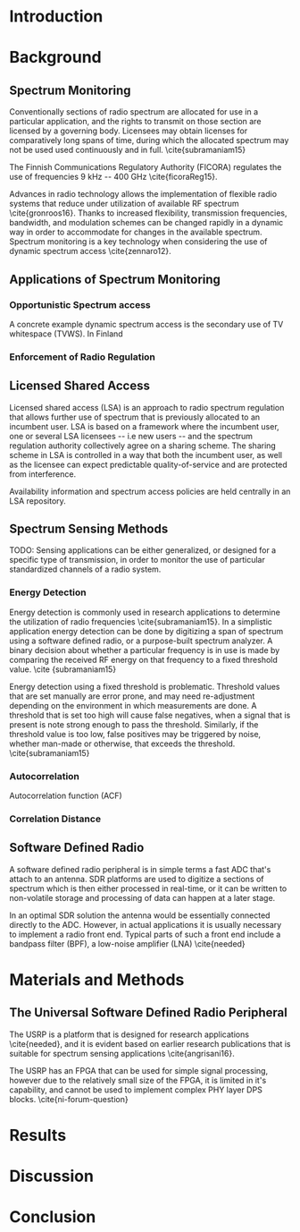 





# Introduction



# Background

## Spectrum Monitoring

Conventionally sections of radio spectrum are allocated for use in a particular application, and the rights to transmit on those section are licensed by a governing body. Licensees may obtain licenses for comparatively long spans of time, during which the allocated spectrum may not be used used continuously and in full. \cite{subramaniam15}

The Finnish Communications Regulatory Authority (FICORA) regulates the use of frequencies 9 kHz -- 400 GHz \cite{ficoraReg15}.

Advances in radio technology allows the implementation of flexible radio systems that reduce under utilization of available RF spectrum \cite{gronroos16}.
Thanks to increased flexibility, transmission frequencies, bandwidth, and modulation schemes can be changed rapidly in a dynamic way in order to accommodate for changes in the available spectrum.
Spectrum monitoring is a key technology when considering the use of dynamic spectrum access \cite{zennaro12}.


<!--  read hoyhtya16 and wirte something in this section-->

## Applications of Spectrum Monitoring


### Opportunistic Spectrum access

A concrete example dynamic spectrum access is the secondary use of TV whitespace (TVWS). In Finland

### Enforcement of Radio Regulation

## Licensed Shared Access

Licensed shared access (LSA) is an approach to radio spectrum regulation that
allows further use of spectrum that is previously allocated to an incumbent user.
LSA is based on a framework where the incumbent user, one or several LSA
licensees -- i.e new users -- and the spectrum regulation authority collectively
agree on a sharing scheme. The sharing scheme in LSA is controlled in a way that
both the incumbent user, as well as the licensee can expect predictable
quality-of-service and are protected from interference.

Availability information and spectrum access policies are held centrally in an
LSA repository.


## Spectrum Sensing Methods

TODO: Sensing applications can be either generalized, or designed for a specific type of transmission, in order to monitor the use of particular standardized channels of a radio system.

### Energy Detection

<!--  subramanima15 has many references to sensing studies -->
<!-- "using the energy detection method with fixed-threshold [9]" \cite{subramaniam15} -->

Energy detection is commonly used in research applications to determine the utilization of radio frequencies \cite{subramaniam15}.
In a simplistic application energy detection can be done by digitizing a span of spectrum using a software defined radio, or a purpose-built spectrum analyzer.
A binary decision about whether a particular frequency is in use is made by comparing the received RF energy on that frequency to a fixed threshold value. \cite {subramaniam15}

Energy detection using a fixed threshold is problematic.
Threshold values that are set manually are error prone, and may need re-adjustment depending on the environment in which measurements are done.
A threshold that is set too high will cause false negatives, when a signal that is present is note strong enough to pass the threshold.
Similarly, if the threshold value is too low, false positives may be triggered by noise, whether man-made or otherwise, that exceeds the threshold. \cite{subramaniam15}

<!--  see subramaniam15 reference [12] for more -->

### Autocorrelation

Autocorrelation function (ACF)


<!--  see subramaniam15 reference [13] for more -->

### Correlation Distance

## Software Defined Radio


A software defined radio peripheral is in simple terms a fast ADC that's attach to an antenna. SDR platforms are used to digitize a sections of spectrum which is then either processed in real-time, or it can be written to non-volatile storage and processing of data can happen at a  later stage.

In an optimal SDR solution the antenna would be essentially connected  directly to the ADC. However, in actual applications it is usually necessary to implement a radio front end. Typical parts of such a front end include a bandpass filter (BPF), a low-noise amplifier (LNA) \cite{needed}



# Materials and Methods

## The Universal Software Defined Radio Peripheral

The USRP is a platform that is designed for research applications \cite{needed}, and it is evident based on earlier research publications that is suitable for spectrum sensing applications \cite{angrisani16}.

The USRP has an FPGA that can be used for simple signal processing, however due to the relatively small size of the FPGA, it is limited in it's capability, and cannot be used to implement complex PHY layer DPS blocks. \cite{ni-forum-question}

# Results

# Discussion

# Conclusion
